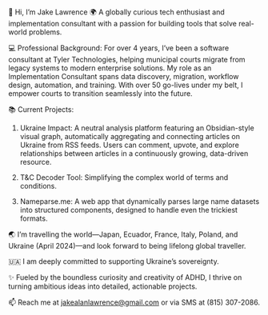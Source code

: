 👋 Hi, I’m Jake Lawrence
🌍 A globally curious tech enthusiast and implementation consultant with a passion for building tools that solve real-world problems.

💻 Professional Background:
For over 4 years, I’ve been a software consultant at Tyler Technologies, helping municipal courts migrate from legacy systems to modern enterprise solutions. My role as an Implementation Consultant spans data discovery, migration, workflow design, automation, and training. With over 50 go-lives under my belt, I empower courts to transition seamlessly into the future.

📚 Current Projects:

1. Ukraine Impact: A neutral analysis platform featuring an Obsidian-style visual graph, automatically aggregating and connecting articles on Ukraine from RSS feeds. Users can comment, upvote, and explore relationships between articles in a continuously growing, data-driven resource.

2. T&C Decoder Tool: Simplifying the complex world of terms and conditions.

3. Nameparse.me: A web app that dynamically parses large name datasets into structured components, designed to handle even the trickiest formats.

🌏 I’m travelling the world—Japan, Ecuador, France, Italy, Poland, and Ukraine (April 2024)—and look forward to being lifelong global traveller.

🇺🇦 I am deeply committed to supporting Ukraine’s sovereignty.

✨ Fueled by the boundless curiosity and creativity of ADHD, I thrive on turning ambitious ideas into detailed, actionable projects.

📫 Reach me at jakealanlawrence@gmail.com or via SMS at (815) 307-2086.

<!---
jake0lawrence/jake0lawrence is a ✨ special ✨ repository because its `README.md` (this file) appears on your GitHub profile.
You can click the Preview link to take a look at your changes.
--->

